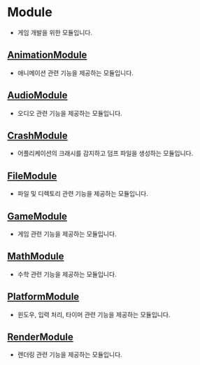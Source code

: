 # Module
- 게임 개발을 위한 모듈입니다.

## [AnimationModule](./AnimationModule/)
- 애니메이션 관련 기능을 제공하는 모듈입니다.

## [AudioModule](./AudioModule/)
- 오디오 관련 기능을 제공하는 모듈입니다.

## [CrashModule](./CrashModule/)
- 어플리케이션의 크래시를 감지하고 덤프 파일을 생성하는 모듈입니다.

## [FileModule](./FileModule/)
- 파일 및 디렉토리 관련 기능을 제공하는 모듈입니다.

## [GameModule](./GameModule/)
- 게임 관련 기능을 제공하는 모듈입니다.

## [MathModule](./MathModule/)
- 수학 관련 기능을 제공하는 모듈입니다.

## [PlatformModule](./PlatformModule/)
- 윈도우, 입력 처리, 타이머 관련 기능을 제공하는 모듈입니다.

## [RenderModule](./RenderModule/)
- 렌더링 관련 기능을 제공하는 모듈입니다.